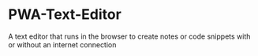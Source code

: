 # PWA-Text-Editor
A text editor that runs in the browser to create notes or code snippets with or without an internet connection
